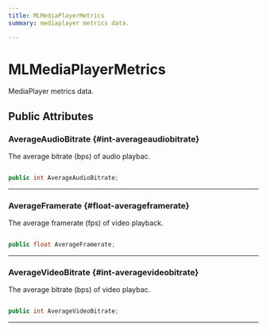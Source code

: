 ```yaml
---
title: MLMediaPlayerMetrics
summary: mediaplayer metrics data. 

---
```


# MLMediaPlayerMetrics




MediaPlayer metrics data.   





## Public Attributes

### AverageAudioBitrate {#int-averageaudiobitrate}

The average bitrate (bps) of audio playbac. 

```csharp

public int AverageAudioBitrate;

```






-----------

### AverageFramerate {#float-averageframerate}

The average framerate (fps) of video playback. 

```csharp

public float AverageFramerate;

```






-----------

### AverageVideoBitrate {#int-averagevideobitrate}

The average bitrate (bps) of video playbac. 

```csharp

public int AverageVideoBitrate;

```






-----------



